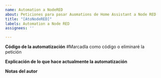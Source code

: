 ```yaml
---
name: Automation a NodeRED
about: Peticiones para pasar Auomations de Home Assistant a Node RED
title: "[AtoNodeRED]"
labels: Automation a Node RED
assignees: ''

---
```


**Código de la automatización**
#Marcadla como código o eliminaré la petición

**Explicación de lo que hace actualmente la automatización**

**Notas del autor**
